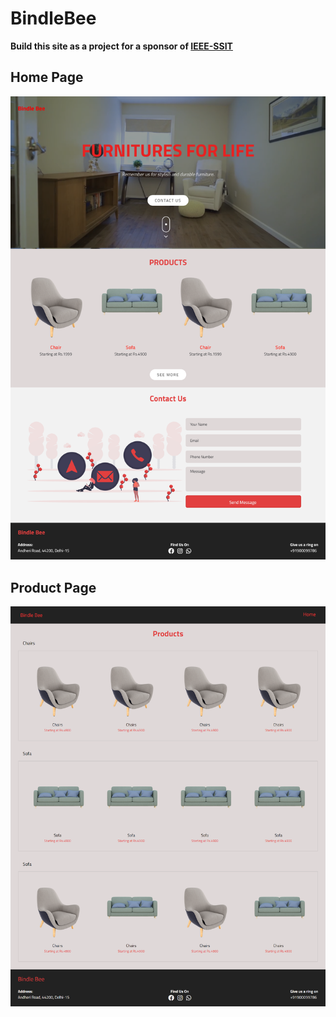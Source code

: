 # BindleBee
**Build this site as a project for a sponsor of [IEEE-SSIT](https://github.com/ieeessitvit)**

## Home Page
![HomePage](home-page.png)

## Product Page
![ProductPage](product-page.png)